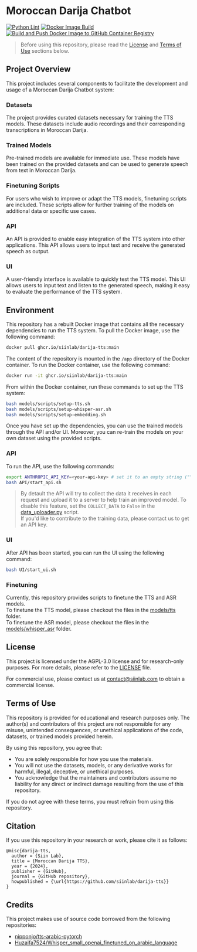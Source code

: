 # Moroccan Darija Chatbot

[![Python Lint](https://github.com/siinlab/darija-tts/actions/workflows/linter.yml/badge.svg?branch=main)](https://github.com/siinlab/darija-tts/actions/workflows/linter.yml)
[![Docker Image Build](https://github.com/siinlab/darija-tts/actions/workflows/docker-build.yml/badge.svg)](https://github.com/siinlab/darija-tts/actions/workflows/docker-build.yml)
[![Build and Push Docker Image to GitHub Container Registry](https://github.com/siinlab/darija-tts/actions/workflows/docker-build-push.yml/badge.svg?branch=main)](https://github.com/siinlab/darija-tts/actions/workflows/docker-build-push.yml)

> Before using this repository, please read the [License](#license) and [Terms of Use](#terms-of-use) sections below.

## Project Overview

This project includes several components to facilitate the development and usage of a Moroccan Darija Chatbot system:

### Datasets
The project provides curated datasets necessary for training the TTS models. These datasets include audio recordings and their corresponding transcriptions in Moroccan Darija.

### Trained Models
Pre-trained models are available for immediate use. These models have been trained on the provided datasets and can be used to generate speech from text in Moroccan Darija.

### Finetuning Scripts
For users who wish to improve or adapt the TTS models, finetuning scripts are included. These scripts allow for further training of the models on additional data or specific use cases.

### API
An API is provided to enable easy integration of the TTS system into other applications. This API allows users to input text and receive the generated speech as output.

### UI
A user-friendly interface is available to quickly test the TTS model. This UI allows users to input text and listen to the generated speech, making it easy to evaluate the performance of the TTS system.

## Environment

This repository has a rebuilt Docker image that contains all the necessary dependencies to run the TTS system. To pull the Docker image, use the following command:

```bash
docker pull ghcr.io/siinlab/darija-tts:main
```

The content of the repository is mounted in the `/app` directory of the Docker container. To run the Docker container, use the following command:

```bash
docker run -it ghcr.io/siinlab/darija-tts:main
```

From within the Docker container, run these commands to set up the TTS system:

```bash
bash models/scripts/setup-tts.sh
bash models/scripts/setup-whisper-asr.sh
bash models/scripts/setup-embedding.sh
```

Once you have set up the dependencies, you can use the trained models through the API and/or UI. Moreover, you can re-train the models on your own dataset using the provided scripts.

### API

To run the API, use the following commands:

```bash
export ANTHROPIC_API_KEY=<your-api-key> # set it to an empty string ("") if you don't need the chat functionality.
bash API/start_api.sh
```

> By detault the API will try to collect the data it receives in each request and upload it to a server to help train an improved model. To disable this feature, set the `COLLECT_DATA` to `False` in the [data_uploader.py](API/data_uploader.py) script.   
> If you'd like to contribute to the training data, please contact us to get an API key.

### UI

After API has been started, you can run the UI using the following command:

```bash
bash UI/start_ui.sh
```

### Finetuning

Currently, this repository provides scripts to finetune the TTS and ASR models.   
To finetune the TTS model, please checkout the files in the [models/tts](models/tts/src) folder.   
To finetune the ASR model, please checkout the files in the [models/whisper_asr](models/whisper_asr/src) folder.


## License

This project is licensed under the AGPL-3.0 license and for research-only purposes. For more details, please refer to the [LICENSE](./LICENSE) file.

For commercial use, please contact us at contact@siinlab.com to obtain a commercial license.

## Terms of Use

This repository is provided for educational and research purposes only. The author(s) and contributors of this project are not responsible for any misuse, unintended consequences, or unethical applications of the code, datasets, or trained models provided herein. 

By using this repository, you agree that:
- You are solely responsible for how you use the materials.
- You will not use the datasets, models, or any derivative works for harmful, illegal, deceptive, or unethical purposes.
- You acknowledge that the maintainers and contributors assume no liability for any direct or indirect damage resulting from the use of this repository.

If you do not agree with these terms, you must refrain from using this repository.

## Citation

If you use this repository in your research or work, please cite it as follows:

```
@misc{darija-tts,
  author = {Siin Lab},
  title = {Moroccan Darija TTS},
  year = {2024},
  publisher = {GitHub},
  journal = {GitHub repository},
  howpublished = {\url{https://github.com/siinlab/darija-tts}}
}
```

## Credits

This project makes use of source code borrowed from the following repositories:
- [nipponjo/tts-arabic-pytorch](https://github.com/nipponjo/tts-arabic-pytorch)
- [Huzaifa7524/Whisper_small_openai_finetuned_on_arabic_language](https://github.com/Huzaifa7524/Whisper_small_openai_finetuned_on_arabic_language)
